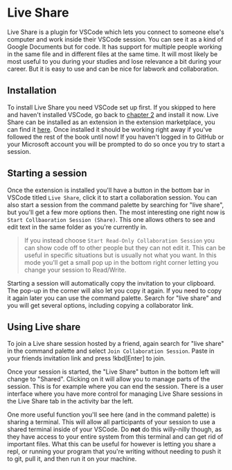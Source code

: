 # Live Share

Live Share is a plugin for VSCode which lets you connect to someone else's
computer and work inside their VSCode session. You can see it as a kind of
Google Documents but for code. It has support for multiple people working in
the same file and in different files at the same time. It will most likely be
most useful to you during your studies and lose relevance a bit during your
career. But it is easy to use and can be nice for labwork and collaboration.

## Installation

To install Live Share you need VSCode set up first. If you skipped to here and
haven't installed VSCode, go back to [chapter 2](../editor/index.md) and
install it now. Live Share can be installed as an extension in the extension
marketplace, you can find it
[here](https://marketplace.visualstudio.com/items?itemName=MS-vsliveshare.vsliveshare).
Once installed it should be working right away if you've followed the rest of
the book until now! If you haven't logged in to GitHub or your Microsoft
account you will be prompted to do so once you try to start a session.

## Starting a session

Once the extension is installed you'll have a button in the bottom bar in
VSCode titled `Live Share`, click it to start a collaboration session. You can
also start a session from the command palette by searching for "live share",
but you'll get a few more options then. The most interesting one right now is
`Start Collbaoration Session (Share)`. This one allows others to see and edit
text in the same folder as you're currently in. 

> If you instead choose `Start Read-Only Collaboration Session` you can show
> code off to other people but they can not edit it. This can be useful in
> specific situations but is usually not what you want. In this mode you'll get
> a small pop up in the bottom right corner letting you change your session to
> Read/Write.

Starting a session will automatically copy the invitation to your clipboard.
The pop-up in the corner will also let you copy it again. If you need to copy
it again later you can use the command palette. Search for "live share" and you
will get several options, including copying a collaborator link.

## Using Live share

To join a Live share session hosted by a friend, again search for "live share"
in the command palette and select `Join Collaboration Session`. Paste in your
friends invitation link and press !kbd[Enter] to join.

Once your session is started, the "Live Share" button in the bottom left will
change to "Shared". Clicking on it will allow you to manage parts of the
session. This is for example where you can end the session. There is a user
interface where you have more control for managing Live Share sessions in the
Live Share tab in the activity bar the left.

One more useful function you'll see here (and in the command palette) is
sharing a terminal. This will allow all participants of your session to use a
shared terminal inside of your VSCode. Do **not** do this willy-nilly though,
as they have access to your entire system from this terminal and can get rid of
important files. What this can be useful for however is letting you share a
repl, or running your program that you're writing without needing to push it to
git, pull it, and then run it on your machine.

